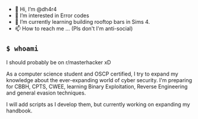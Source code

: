 - 👋 Hi, I’m @dh4r4
- 👀 I’m interested in Error codes
- 🌱 I’m currently learning building rooftop bars in Sims 4.
- 📫 How to reach me ... (Pls don't I'm anti-social)

## `$ whoami`
I should probably be on r/masterhacker xD

As a computer science student and OSCP certified, I try to expand my knowledge about the ever-expanding world of cyber security.
I'm preparing for CBBH, CPTS, CWEE, learning Binary Exploitation, Reverse Engineering and general evasion techniques.

I will add scripts as I develop them, but currently working on expanding my handbook.

<!---
dh4r4/dh4r4 is a ✨ special ✨ repository because its `README.md` (this file) appears on your GitHub profile.
You can click the Preview link to take a look at your changes.
--->
